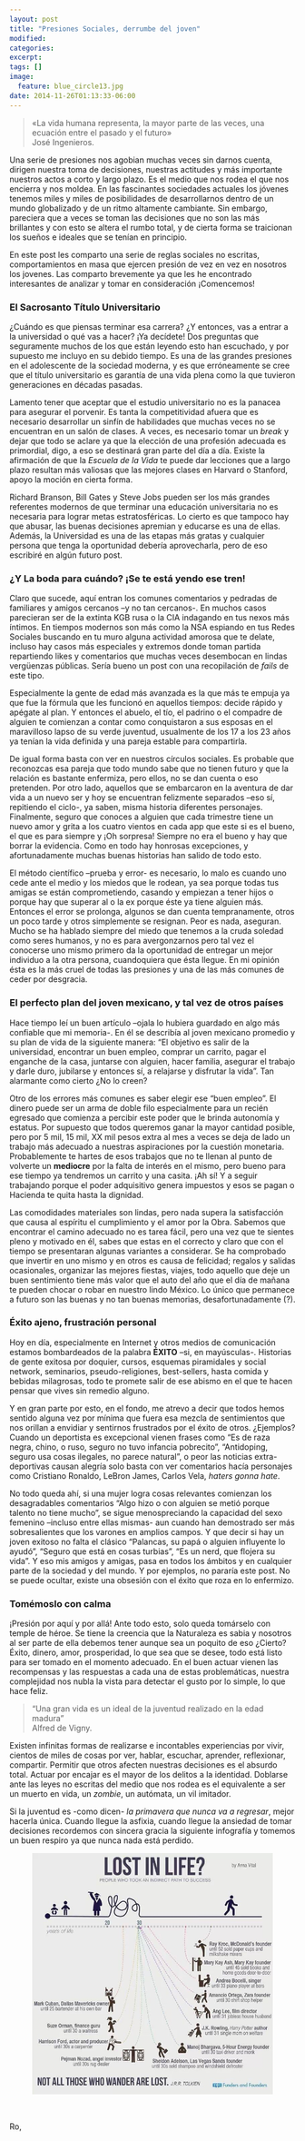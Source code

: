 ```yaml
---
layout: post
title: "Presiones Sociales, derrumbe del joven"
modified:
categories: 
excerpt:
tags: []
image:
  feature: blue_circle13.jpg
date: 2014-11-26T01:13:33-06:00
---
```

<blockquote>
<p>«La vida humana representa, la mayor parte de las veces, una ecuación entre el pasado y el futuro»<br>José Ingenieros.</p>
</blockquote>

<p>Una serie de presiones nos agobian muchas veces sin darnos cuenta, dirigen nuestra toma de decisiones, nuestras actitudes y más importante nuestros actos a corto y largo plazo. Es el medio que nos rodea el que nos encierra y nos moldea. En las fascinantes sociedades actuales los jóvenes tenemos miles y miles de posibilidades de desarrollarnos dentro de un mundo globalizado y de un ritmo altamente cambiante. Sin embargo, pareciera que a veces se toman las decisiones que no son las más brillantes y con esto se altera el rumbo total, y de cierta forma se traicionan los sueños e ideales que se tenían en principio.</p>

<p>En este post les comparto una serie de reglas sociales no escritas, comportamientos en masa que ejercen presión de vez en vez en nosotros los jovenes. Las comparto brevemente ya que les he encontrado interesantes de analizar y tomar en consideración ¡Comencemos!</p>

<h3>El Sacrosanto Título Universitario</h3>
<p>¿Cuándo es que piensas terminar esa carrera? ¿Y entonces, vas a entrar a la universidad o qué vas a hacer? ¡Ya decídete! Dos preguntas que seguramente muchos de los que están leyendo esto han escuchado, y por supuesto me incluyo en su debido tiempo. Es una de las grandes presiones en el adolescente de la sociedad moderna, y es que erróneamente se cree que el título universitario es garantía de una vida plena como la que tuvieron generaciones en décadas pasadas.</p>

<p>Lamento tener que aceptar que el estudio universitario no es la panacea para asegurar el porvenir. Es tanta la competitividad afuera que es necesario desarrollar un sinfín de habilidades que muchas veces no se encuentran en un salón de clases. A veces, es necesario tomar un <i>break</i> y dejar que todo se aclare ya que la elección de una profesión adecuada es primordial, digo, a eso se destinará gran parte del día a día. Existe la afirmación de que la <i>Escuela de la Vida</i> te puede dar lecciones que a largo plazo resultan más valiosas que las mejores clases en Harvard o Stanford, apoyo la moción en cierta forma.</p>

<p>Richard Branson, Bill Gates y Steve Jobs pueden ser los más grandes referentes modernos de que terminar una educación universitaria no es necesaria para lograr metas estratosféricas. Lo cierto es que tampoco hay que abusar, las buenas decisiones apremian y educarse es una de ellas. Además, la Universidad es una de las etapas más gratas y cualquier persona que tenga la oportunidad debería aprovecharla, pero de eso escribiré en algún futuro post.</p>

<h3>¿Y La boda para cuándo? ¡Se te está yendo ese tren!</h3>
<p>Claro que sucede, aquí entran los comunes comentarios y pedradas de familiares y amigos cercanos –y no tan cercanos-. En muchos casos parecieran ser de la extinta KGB rusa o la CIA indagando en tus nexos más íntimos. En tiempos modernos son más como la NSA espiando en tus Redes Sociales buscando en tu muro alguna actividad amorosa que te delate, incluso hay casos más especiales y extremos donde toman partida repartiendo likes y comentarios que muchas veces desembocan en lindas vergüenzas públicas. Sería bueno un post con una recopilación de <i>fails</i> de este tipo.</p>

<p>Especialmente la gente de edad más avanzada es la que más te empuja ya que fue la fórmula que les funcionó en aquellos tiempos: decide rápido y apégate al plan. Y entonces el abuelo, el tío, el padrino o el compadre de alguien te comienzan a contar como conquistaron a sus esposas en el maravilloso lapso de su verde juventud, usualmente de los 17 a los 23 años ya tenían la vida definida y una pareja estable para compartirla.</p>

<p>De igual forma basta con ver en nuestros círculos sociales. Es probable que reconozcas esa pareja que todo mundo sabe que no tienen futuro y que la relación es bastante enfermiza, pero ellos, no se dan cuenta o eso pretenden. Por otro lado, aquellos que se embarcaron en la aventura de dar vida a un nuevo ser y hoy se encuentran felizmente separados –eso sí, repitiendo el ciclo-, ya saben, misma historia diferentes personajes. Finalmente, seguro que conoces a alguien que cada trimestre tiene un nuevo amor y grita a los cuatro vientos en cada app que este si es el bueno, el que es para siempre y ¡Oh sorpresa! Siempre no era el bueno y hay que borrar la evidencia. Como en todo hay honrosas excepciones, y afortunadamente muchas buenas historias han salido de todo esto.</p>

<p>El método científico –prueba y error- es necesario, lo malo es cuando uno cede ante el medio y los miedos que le rodean, ya sea porque todas tus amigas se están comprometiendo, casando y empiezan a tener hijos o porque hay que superar al o la ex porque éste ya tiene alguien más. Entonces el error se prolonga, algunos se dan cuenta tempranamente, otros un poco tarde y otros simplemente se resignan. Peor es nada, aseguran. Mucho se ha hablado siempre del miedo que tenemos a la cruda soledad como seres humanos, y no es para avergonzarnos pero tal vez el conocerse uno mismo primero da la oportunidad de entregar un mejor individuo a la otra persona, cuandoquiera que ésta llegue. En mi opinión ésta es la más cruel de todas las presiones y una de las más comunes de ceder por desgracia.</p>

<h3>El perfecto plan del joven mexicano, y tal vez de otros países</h3>

<p>Hace tiempo leí un buen artículo –ojala lo hubiera guardado en algo más confiable que mi memoria-. En él se describía al joven mexicano promedio y su plan de vida de la siguiente manera: “El objetivo es salir de la universidad, encontrar un buen empleo, comprar un carrito, pagar el enganche de la casa, juntarse con alguien, hacer familia, asegurar el trabajo y darle duro, jubilarse y entonces sí, a relajarse y disfrutar la vida”. Tan alarmante como cierto ¿No lo creen?<p>

<p>Otro de los errores más comunes es saber elegir ese “buen empleo”. El dinero puede ser un arma de doble filo especialmente para un recién egresado que comienza a percibir este poder que le brinda autonomía y estatus. Por supuesto que todos queremos ganar la mayor cantidad posible, pero por 5 mil, 15 mil, XX mil pesos extra al mes a veces se deja de lado un trabajo más adecuado a nuestras aspiraciones por la cuestión monetaria. Probablemente te hartes de esos trabajos que no te llenan al punto de volverte un <b>mediocre</b> por la falta de interés en el mismo, pero bueno para ese tiempo ya tendremos un carrito y una casita. ¡Ah sí! Y a seguir trabajando porque el poder adquisitivo genera impuestos y esos se pagan o Hacienda te quita hasta la dignidad.</p>

<p>Las comodidades materiales son lindas, pero nada supera la satisfacción que causa al espíritu el cumplimiento y el amor por la Obra. Sabemos que encontrar el camino adecuado no es tarea fácil, pero una vez que te sientes pleno y motivado en él, sabes que estas en el correcto y claro que con el tiempo se presentaran algunas variantes a considerar. Se ha comprobado que invertir en uno mismo y en otros es causa de felicidad; regalos y salidas ocasionales, organizar las mejores fiestas, viajes, todo aquello que deje un buen sentimiento tiene más valor que el auto del año que el día de mañana te pueden chocar o robar en nuestro lindo México. Lo único que permanece a futuro son las buenas y no tan buenas memorias, desafortunadamente (?).</p>

<h3>Éxito ajeno, frustración personal</h3>
<p>Hoy en día, especialmente en Internet y otros medios de comunicación estamos bombardeados de la palabra <b>ÉXITO</b> –si, en mayúsculas-. Historias de gente exitosa por doquier, cursos, esquemas piramidales y social network, seminarios, pseudo-religiones, best-sellers, hasta comida y bebidas milagrosas, todo te promete salir de ese abismo en el que te hacen pensar que vives sin remedio alguno.</p>

<p>Y en gran parte por esto, en el fondo, me atrevo a decir que todos hemos sentido alguna vez por mínima que fuera esa mezcla de sentimientos que nos orillan a envidiar y sentirnos frustrados por el éxito de otros. ¿Ejemplos? Cuando un deportista es excepcional vienen frases como “Es de raza negra, chino, o ruso, seguro no tuvo infancia pobrecito”, “Antidoping, seguro usa cosas ilegales, no parece natural”, o peor las noticias extra-deportivas causan alegría solo basta con ver comentarios hacía personajes como Cristiano Ronaldo, LeBron James, Carlos Vela, <i>haters gonna hate</i>.</p>

<p>No todo queda ahí, si una mujer logra cosas relevantes comienzan los desagradables comentarios “Algo hizo o con alguien se metió porque talento no tiene mucho”, se sigue menospreciando la capacidad del sexo femenino –incluso entre ellas mismas- aun cuando han demostrado ser más sobresalientes que los varones en amplios campos. Y que decir si hay un joven exitoso no falta el clásico “Palancas, su papá o alguien influyente lo ayudó”, “Seguro que está en cosas turbias”, “Es un nerd, que flojera su vida”. Y eso mis amigos y amigas, pasa en todos los ámbitos y en cualquier parte de la sociedad y del mundo. Y por ejemplos, no pararía este post. No se puede ocultar, existe una obsesión con el éxito que roza en lo enfermizo.</p>

<h3>Tomémoslo con calma</h3>

<p>¡Presión por aquí y por allá! Ante todo esto, solo queda tomárselo con temple de héroe. Se tiene la creencia que la Naturaleza es sabia y nosotros al ser parte de ella debemos tener aunque sea un poquito de eso ¿Cierto? Éxito, dinero, amor, prosperidad, lo que sea que se desee, todo está listo para ser tomado en el momento adecuado. En el buen actuar vienen las recompensas y las respuestas a cada una de estas problemáticas, nuestra complejidad nos nubla la vista para detectar el gusto por lo simple, lo que hace feliz.</p>

<blockquote>
<p>“Una gran vida es un ideal de la juventud realizado en la edad madura”<br>
Alfred de Vigny.</p>
</blockquote>

<p>Existen infinitas formas de realizarse e incontables experiencias por vivir, cientos de miles de cosas por ver, hablar, escuchar, aprender, reflexionar, compartir. Permitir que otros afecten nuestras decisiones es el absurdo total. Actuar por encajar es el mayor de los delitos a la identidad. Doblarse ante las leyes no escritas del medio que nos rodea es el equivalente a ser un muerto en vida, un <i>zombie</i>, un autómata, un vil imitador.</p>

<p>Si la juventud es -como dicen- <i>la primavera que nunca va a regresar</i>, mejor hacerla única. Cuando llegue la asfixia, cuando llegue la ansiedad de tomar decisiones recordemos con sincera gracia la siguiente infografía y tomemos un buen respiro ya que nunca nada está perdido.</p>


<figure>
<img src="/images/lost_in_life.jpeg">
</figure>
<br>

<p>Ro,</p><br>

